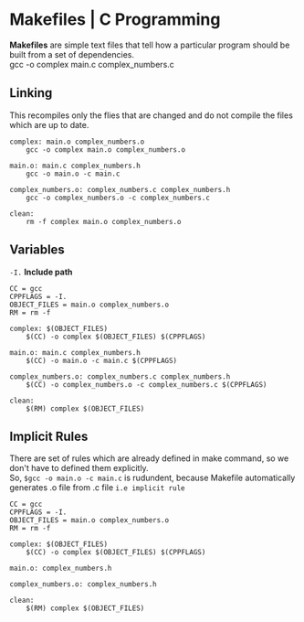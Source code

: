 # Makefiles | C Programming

**Makefiles** are simple text files that tell how a particular program should be built from a set of dependencies.\
gcc -o complex main.c complex_numbers.c

## Linking

This recompiles only the flies that are changed and do not compile the files which are up to date.

```
complex: main.o complex_numbers.o
	gcc -o complex main.o complex_numbers.o

main.o: main.c complex_numbers.h
	gcc -o main.o -c main.c

complex_numbers.o: complex_numbers.c complex_numbers.h
	gcc -o complex_numbers.o -c complex_numbers.c

clean:
	rm -f complex main.o complex_numbers.o
```

## Variables

`-I.` **Include path**

```
CC = gcc
CPPFLAGS = -I.
OBJECT_FILES = main.o complex_numbers.o
RM = rm -f

complex: $(OBJECT_FILES)
	$(CC) -o complex $(OBJECT_FILES) $(CPPFLAGS)

main.o: main.c complex_numbers.h
    $(CC) -o main.o -c main.c $(CPPFLAGS)

complex_numbers.o: complex_numbers.c complex_numbers.h
    $(CC) -o complex_numbers.o -c complex_numbers.c $(CPPFLAGS)

clean:
	$(RM) complex $(OBJECT_FILES)
```

## Implicit Rules

There are set of rules which are already defined in make command, so we don't have to defined them explicitly. \
So, `$gcc -o main.o -c main.c` is rudundent, because Makefile automatically generates .o file from .c file `i.e implicit rule`

```
CC = gcc
CPPFLAGS = -I.
OBJECT_FILES = main.o complex_numbers.o
RM = rm -f

complex: $(OBJECT_FILES)
	$(CC) -o complex $(OBJECT_FILES) $(CPPFLAGS)

main.o: complex_numbers.h

complex_numbers.o: complex_numbers.h

clean:
	$(RM) complex $(OBJECT_FILES)
```
